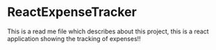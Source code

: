 # ReactExpenseTracker

This is a read me file which describes about this project, this is a react application showing the tracking of expenses!!
